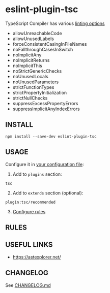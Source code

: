 # eslint-plugin-tsc
TypeScript Compiler has various [linting options](http://www.typescriptlang.org/docs/handbook/compiler-options.html)
* allowUnreachableCode
* allowUnusedLabels
* forceConsistentCasingInFileNames
* noFallthroughCasesInSwitch
* noImplicitAny
* noImplicitReturns
* noImplicitThis
* noStrictGenericChecks
* noUnusedLocals
* noUnusedParameters
* strictFunctionTypes
* strictPropertyInitialization
* strictNullChecks
* suppressExcessPropertyErrors
* suppressImplicitAnyIndexErrors


## INSTALL
```
npm install --save-dev eslint-plugin-tsc
```

## USAGE
Configure it in [your configuration file](https://eslint.org/docs/user-guide/configuring):  
1. Add to `plugins` section:
```
tsc
```
2. Add to `extends` section (optional):
```
plugin:tsc/recommended
```
3. [Configure rules](https://eslint.org/docs/user-guide/configuring#configuring-rules)

## RULES

## USEFUL LINKS
* https://astexplorer.net/

## CHANGELOG
See [CHANGELOG.md](CHANGELOG.md)
